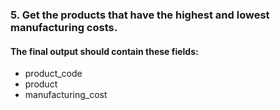 ### 5. Get the products that have the highest and lowest manufacturing costs. 
#### The final output should contain these fields:
- product_code
- product
- manufacturing_cost

